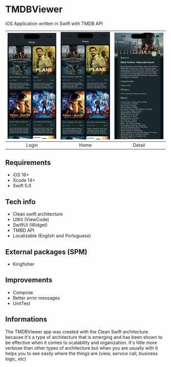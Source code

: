 # TMDBViewer
iOS Application written in Swift with TMDB API

| ![alt text](https://github.com/GabrielTargon/TMDBViewer/blob/986a8878ca0ce58dbf1a6b414ddaa4cdbf8a15e6/Images/TMDB-Home.png) | ![alt text](https://github.com/GabrielTargon/TMDBViewer/blob/986a8878ca0ce58dbf1a6b414ddaa4cdbf8a15e6/Images/TMDB-Home.png) | ![alt text](https://github.com/GabrielTargon/TMDBViewer/blob/986a8878ca0ce58dbf1a6b414ddaa4cdbf8a15e6/Images/TMDB-Detail.png) |
| :---: | :---: | :---: |
| Login | Home | Detail |

## Requirements

- iOS 16+
- Xcode 14+
- Swift 5.0

## Tech info

- Clean swift architecture
- UIKit (ViewCode)
- SwiftUI (Widget)
- TMBD API
- Localizable (English and Portuguese)

## External packages (SPM)
- Kingfisher

## Improvements

- Compose
- Better error messages
- UnitTest

## Informations

The TMDBViewer app was created with the Clean Swift architecture because it's a type of architecture that is emerging and has been shown to be effective when it comes to scalability and organization. It's little more verbose than other types of architecture but when you are usually with it helps you to see easily where the things are (view, service call, business logic, etc)
